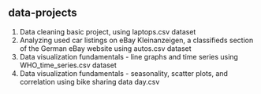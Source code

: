 ## data-projects

1. Data cleaning basic project, using laptops.csv dataset
2. Analyzing used car listings on eBay Kleinanzeigen, a classifieds section of the German eBay website using autos.csv dataset
3. Data visualization fundamentals - line graphs and time series using WHO_time_series.csv dataset
4. Data visualization fundamentals - seasonality, scatter plots, and correlation using  bike sharing data day.csv
